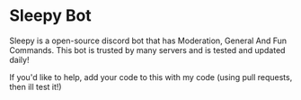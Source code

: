 # Sleepy Bot

Sleepy is a open-source discord bot that has Moderation, General And Fun Commands. This bot is trusted by many servers and is tested and updated daily!

If you'd like to help, add your code to this with my code (using pull requests, then ill test it!)
